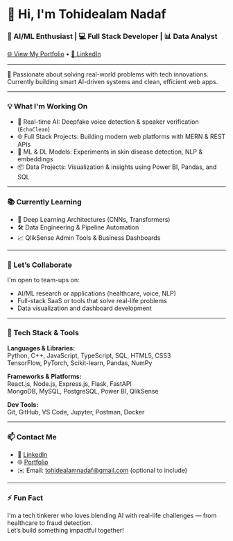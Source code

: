 # 👋 Hi, I'm Tohidealam Nadaf

### 🚀 AI/ML Enthusiast | 💻 Full Stack Developer | 📊 Data Analyst

[🌐 View My Portfolio](https://tohidealamportfolio.netlify.app/) • [🔗 LinkedIn](https://www.linkedin.com/in/tohidealam-nadaf/)

---

🎯 Passionate about solving real-world problems with tech innovations.  
Currently building smart AI-driven systems and clean, efficient web apps.

---

### 💡 What I'm Working On
- 🧠 Real-time AI: Deepfake voice detection & speaker verification (`EchoClean`)
- 🌐 Full Stack Projects: Building modern web platforms with MERN & REST APIs
- 🧪 ML & DL Models: Experiments in skin disease detection, NLP & embeddings
- 📦 Data Projects: Visualization & insights using Power BI, Pandas, and SQL

---

### 📚 Currently Learning
- 🤖 Deep Learning Architectures (CNNs, Transformers)
- 🛠️ Data Engineering & Pipeline Automation
- 📈 QlikSense Admin Tools & Business Dashboards

---

### 🤝 Let’s Collaborate
I'm open to team-ups on:
- AI/ML research or applications (healthcare, voice, NLP)
- Full-stack SaaS or tools that solve real-life problems
- Data visualization and dashboard development

---

### 🧰 Tech Stack & Tools
**Languages & Libraries:**  
Python, C++, JavaScript, TypeScript, SQL, HTML5, CSS3  
TensorFlow, PyTorch, Scikit-learn, Pandas, NumPy  

**Frameworks & Platforms:**  
React.js, Node.js, Express.js, Flask, FastAPI  
MongoDB, MySQL, PostgreSQL, Power BI, QlikSense  

**Dev Tools:**  
Git, GitHub, VS Code, Jupyter, Postman, Docker  

---

### 📫 Contact Me
- 🔗 [LinkedIn](https://www.linkedin.com/in/tohidealam-nadaf/)
- 🌐 [Portfolio](https://tohidealamportfolio.netlify.app/)
- ✉️ Email: tohidealamnadaf@gmail.com (optional to include)

---

### ⚡ Fun Fact  
I'm a tech tinkerer who loves blending AI with real-life challenges — from healthcare to fraud detection.  
Let’s build something impactful together!
